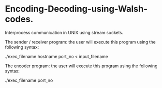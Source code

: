# Encoding-Decoding-using-Walsh-codes.
Interprocess communication in UNIX using stream sockets.

The sender / receiver program: the user will execute
this program using the following syntax:

./exec_filename hostname port_no < input_filename

The encoder program: the user will execute this
program using the following syntax:

./exec_filename port_no
